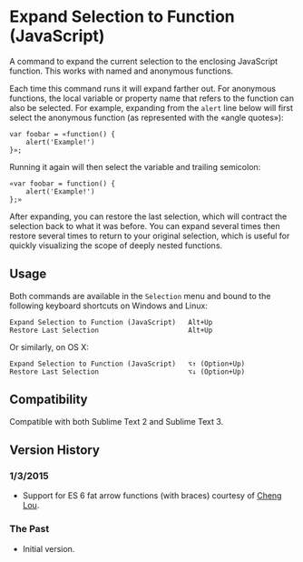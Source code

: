 Expand Selection to Function (JavaScript)
=========================================

A command to expand the current selection to the enclosing JavaScript function. This works with named and anonymous functions.

Each time this command runs it will expand farther out. For anonymous functions, the local variable or property name that refers to the function can also be selected. For example, expanding from the `alert` line below will first select the anonymous function (as represented with the «angle quotes»):

    var foobar = «function() {
        alert('Example!')
    }»;

Running it again will then select the variable and trailing semicolon:

    «var foobar = function() {
        alert('Example!')
    };»

After expanding, you can restore the last selection, which will contract the selection back to what it was before. You can expand several times then restore several times to return to your original selection, which is useful for quickly visualizing the scope of deeply nested functions.

Usage
-----

Both commands are available in the `Selection` menu and bound to the following keyboard shortcuts on Windows and Linux:

    Expand Selection to Function (JavaScript)   Alt+Up
    Restore Last Selection                      Alt+Up

Or similarly, on OS X:
    
    Expand Selection to Function (JavaScript)   ⌥↑ (Option+Up)
    Restore Last Selection                      ⌥↓ (Option+Up)

Compatibility
-------------

Compatible with both Sublime Text 2 and Sublime Text 3.

Version History
---------------

### 1/3/2015

- Support for ES 6 fat arrow functions (with braces) courtesy of [Cheng Lou](https://github.com/chenglou).

### The Past

- Initial version.